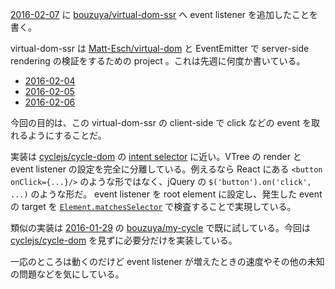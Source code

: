 [2016-02-07][] に [bouzuya/virtual-dom-ssr][] へ event listener を追加したことを書く。

virtual-dom-ssr は [Matt-Esch/virtual-dom][] と EventEmitter で server-side rendering の検証をするための project 。これは先週に何度か書いている。

- [2016-02-04][]
- [2016-02-05][]
- [2016-02-06][]

今回の目的は、この virtual-dom-ssr の client-side で click などの event を取れるようにすることだ。

実装は [cyclejs/cycle-dom][] の [intent selector](http://cycle.js.org/model-view-intent.html) に近い。VTree の render と event listener の設定を完全に分離している。例えるなら React にある `<button onClick={...}/>` のような形ではなく、jQuery の `$('button').on('click', ...)` のような形だ。 event listener を root element に設定し、発生した event の target を [`Element.matchesSelector`](https://developer.mozilla.org/ja/docs/Web/API/Element/matches) で検査することで実現している。

類似の実装は [2016-01-29][] の [bouzuya/my-cycle][] で既に試している。今回は [cyclejs/cycle-dom][] を見ずに必要分だけを実装している。

一応のところは動くのだけど event listener が増えたときの速度やその他の未知の問題などを気にしている。

[2016-01-29]: http://blog.bouzuya.net/2016/01/29/
[2016-02-04]: http://blog.bouzuya.net/2016/02/04/
[2016-02-05]: http://blog.bouzuya.net/2016/02/05/
[2016-02-06]: http://blog.bouzuya.net/2016/02/06/
[2016-02-07]: http://blog.bouzuya.net/2016/02/07/
[Matt-Esch/virtual-dom]: https://github.com/Matt-Esch/virtual-dom
[bouzuya/my-cycle]: https://github.com/bouzuya/my-cycle
[bouzuya/virtual-dom-ssr]: https://github.com/bouzuya/virtual-dom-ssr
[cyclejs/cycle-dom]: https://github.com/cyclejs/cycle-dom
